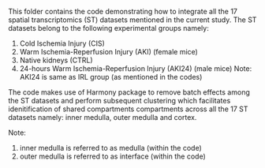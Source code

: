 This folder contains the code demonstrating how to integrate all the 17 spatial transcriptomics (ST) datasets mentioned in the current study.
The ST datasets belong to the following experimental groups namely:
1. Cold Ischemia Injury (CIS)
2. Warm Ischemia-Reperfusion Injury (AKI) (female mice)
3. Native kidneys (CTRL)
4. 24-hours Warm Ischemia-Reperfusion Injury (AKI24) (male mice)
   Note: AKI24 is same as IRL group (as mentioned in the codes)

The code makes use of Harmony package to remove batch effects among the ST datasets and perform subsequent clustering which facilitates idenitification
of shared compartments compartments across all the 17 ST datasets namely: inner medulla, outer medulla and cortex.

Note: 
1. inner medulla is referred to as medulla (within the code)
2. outer medulla is referred to as interface (within the code)
